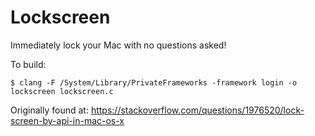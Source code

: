 # Lockscreen

Immediately lock your Mac with no questions asked!

To build:

    $ clang -F /System/Library/PrivateFrameworks -framework login -o lockscreen lockscreen.c

Originally found at: https://stackoverflow.com/questions/1976520/lock-screen-by-api-in-mac-os-x
